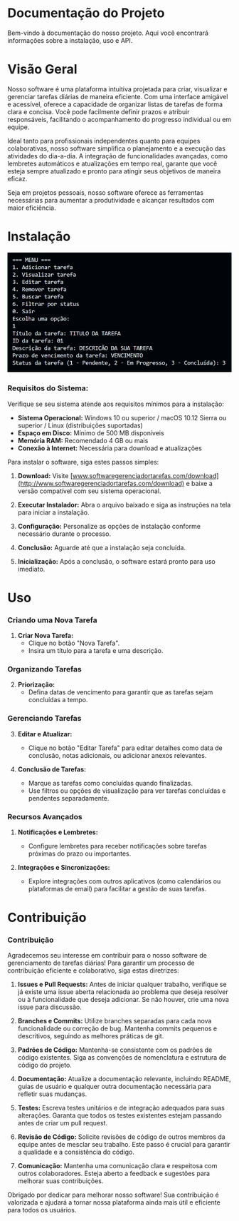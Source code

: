 # Documentação do Projeto

Bem-vindo à documentação do nosso projeto. Aqui você encontrará informações sobre a instalação, uso e API.

# Visão Geral

Nosso software é uma plataforma intuitiva projetada para criar, visualizar e gerenciar tarefas diárias de maneira eficiente. Com uma interface amigável e acessível, oferece a capacidade de organizar listas de tarefas de forma clara e concisa. Você pode facilmente definir prazos e atribuir responsáveis, facilitando o acompanhamento do progresso individual ou em equipe.

Ideal tanto para profissionais independentes quanto para equipes colaborativas, nosso software simplifica o planejamento e a execução das atividades do dia-a-dia. A integração de funcionalidades avançadas, como lembretes automáticos e atualizações em tempo real, garante que você esteja sempre atualizado e pronto para atingir seus objetivos de maneira eficaz.

Seja em projetos pessoais, nosso software oferece as ferramentas necessárias para aumentar a produtividade e alcançar resultados com maior eficiência.

# Instalação

![tela_inicial](/ImagensGit/menuopcao1.png)

### Requisitos do Sistema:

Verifique se seu sistema atende aos requisitos mínimos para a instalação:

- **Sistema Operacional:** Windows 10 ou superior / macOS 10.12 Sierra ou superior / Linux (distribuições suportadas)
- **Espaço em Disco:** Mínimo de 500 MB disponíveis
- **Memória RAM:** Recomendado 4 GB ou mais
- **Conexão à Internet:** Necessária para download e atualizações

Para instalar o software, siga estes passos simples:

1. **Download:** Visite [www.softwaregerenciadortarefas.com/download](http://www.softwaregerenciadortarefas.com/download) e baixe a versão compatível com seu sistema operacional.
   
2. **Executar Instalador:** Abra o arquivo baixado e siga as instruções na tela para iniciar a instalação.

3. **Configuração:** Personalize as opções de instalação conforme necessário durante o processo.

4. **Conclusão:** Aguarde até que a instalação seja concluída.

5. **Inicialização:** Após a conclusão, o software estará pronto para uso imediato.

# Uso

### Criando uma Nova Tarefa

1. **Criar Nova Tarefa:**
   - Clique no botão "Nova Tarefa".
   - Insira um título para a tarefa e uma descrição.

### Organizando Tarefas

2. **Priorização:**
   - Defina datas de vencimento para garantir que as tarefas sejam concluídas a tempo.

### Gerenciando Tarefas

3. **Editar e Atualizar:**
   - Clique no botão "Editar Tarefa" para editar detalhes como data de conclusão, notas adicionais, ou adicionar anexos relevantes.

4. **Conclusão de Tarefas:**
   - Marque as tarefas como concluídas quando finalizadas.
   - Use filtros ou opções de visualização para ver tarefas concluídas e pendentes separadamente.

### Recursos Avançados

1. **Notificações e Lembretes:**
   - Configure lembretes para receber notificações sobre tarefas próximas do prazo ou importantes.

2. **Integrações e Sincronizações:**
   - Explore integrações com outros aplicativos (como calendários ou plataformas de email) para facilitar a gestão de suas tarefas.

# Contribuição

###  **Contribuição**

Agradecemos seu interesse em contribuir para o nosso software de gerenciamento de tarefas diárias! Para garantir um processo de contribuição eficiente e colaborativo, siga estas diretrizes:

1. **Issues e Pull Requests:** Antes de iniciar qualquer trabalho, verifique se já existe uma issue aberta relacionada ao problema que deseja resolver ou à funcionalidade que deseja adicionar. Se não houver, crie uma nova issue para discussão.

2. **Branches e Commits:** Utilize branches separadas para cada nova funcionalidade ou correção de bug. Mantenha commits pequenos e descritivos, seguindo as melhores práticas de git.

3. **Padrões de Código:** Mantenha-se consistente com os padrões de código existentes. Siga as convenções de nomenclatura e estrutura de código do projeto.

4. **Documentação:** Atualize a documentação relevante, incluindo README, guias de usuário e qualquer outra documentação necessária para refletir suas mudanças.

5. **Testes:** Escreva testes unitários e de integração adequados para suas alterações. Garanta que todos os testes existentes estejam passando antes de criar um pull request.

6. **Revisão de Código:** Solicite revisões de código de outros membros da equipe antes de mesclar seu trabalho. Este passo é crucial para garantir a qualidade e a consistência do código.

7. **Comunicação:** Mantenha uma comunicação clara e respeitosa com outros colaboradores. Esteja aberto a feedback e sugestões para melhorar suas contribuições.

Obrigado por dedicar para melhorar nosso software! Sua contribuição é valorizada e ajudará a tornar nossa plataforma ainda mais útil e eficiente para todos os usuários.

